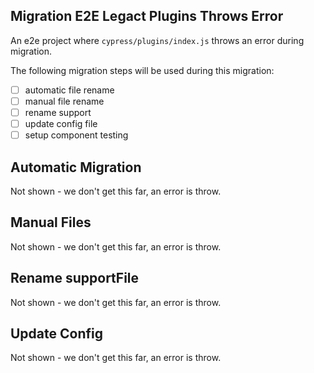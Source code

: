 ## Migration E2E Legact Plugins Throws Error

An e2e project where `cypress/plugins/index.js` throws an error during migration.

The following migration steps will be used during this migration:

- [ ] automatic file rename
- [ ] manual file rename
- [ ] rename support
- [ ] update config file
- [ ] setup component testing

## Automatic Migration

Not shown - we don't get this far, an error is throw.

## Manual Files

Not shown - we don't get this far, an error is throw.

## Rename supportFile

Not shown - we don't get this far, an error is throw.

## Update Config

Not shown - we don't get this far, an error is throw.
